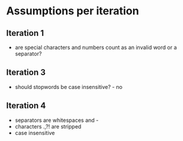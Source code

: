 # Assumptions per iteration

## Iteration 1
- are special characters and numbers count as an invalid word or a separator?

## Iteration 3
- should stopwords be case insensitive? - no

## Iteration 4
- separators are whitespaces and -
- characters .,?! are stripped
- case insensitive